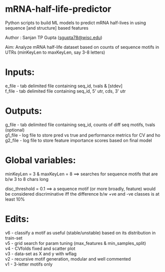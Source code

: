 # mRNA-half-life-predictor
Python scripts to build ML models to predict mRNA half-lives in using sequence [and structure] based features

Author  : Sanjan TP Gupta (sgupta78@wisc.edu)

Aim: Analyze mRNA half-life dataset based on counts of sequence motifs 
      in UTRs (minKeyLen to maxKeyLen, say 3-8 letters)

# Inputs:
 e_file - tab delimited file containing seq_id, tvals & [stdev] <br>
 f_file - tab delimited file containing seq_id, 5' utr, cds, 3' utr

# Outputs:
 g_file  - tab delimited file containing seq_id, counts of diff seq motifs, 
           tvals (optional) <br>
 g1_file - log file to store pred vs true and performance metrics for CV and ho <br>
 g2_file - log file to store feature importance scores based on final model <br>

# Global variables:
 minKeyLen = 3 & maxKeyLen = 8 ==> searches for sequence motifs that are b/w 3 to
                                   8 chars long <br>

 disc_threshold = 0.1 ==> a sequence motif (or more broadly, feature) would be
                           considered discriminative iff the difference b/w +ve and
                           -ve classes is at least 10%

 # Edits:
 v6 - classify a motif as useful (stable/unstable) based on its distribution in train-set <br>
 v5 - grid search for param tuning (max_features & min_samples_split) <br>
 v4 - CVfolds fixed and scatter plot <br>
 v3 - data-set as X and y with wflag <br>
 v2 - recursive motif generation, modular and well commented <br>
 v1 - 3-letter motifs only <br>
